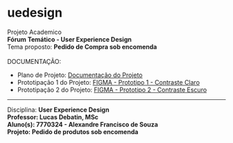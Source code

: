 # uedesign
Projeto Academico<BR>
<b>Fórum Temático - User Experience Design</b>
<br>Tema proposto: <b>Pedido de Compra sob encomenda</b>
<BR><BR>
DOCUMENTAÇÃO: <BR>
- Plano de Projeto: <a href="https://github.com/lexxbr/uedesign/blob/4ac6292bea3e2c00b4003349f4c90f42f6ef65a6/Univali%20-%20Forum%20tem%C3%A1tico%20-%20User%20Experience%20Design%20-%207770324%20-%20Alexandre%20Francisco%20de%20Souza.pdf" target="_blank"> Documentação do Projeto</a><BR>
- Prototipação 1 do Projeto: <a href="https://www.figma.com/proto/cVOPm9mIU7dIHEKDA5kd0y/Prototipo?page-id=0%3A1&node-id=2%3A3&viewport=809%2C551%2C0.2&scaling=scale-down&starting-point-node-id=2%3A3&show-proto-sidebar=1" target="_blank"> FIGMA - Prototipo 1 - Contraste Claro</a><BR>
- Prototipação 2 do Projeto: <a href="https://www.figma.com/proto/cVOPm9mIU7dIHEKDA5kd0y/Prototipo?page-id=0%3A1&node-id=2%3A3&viewport=809%2C551%2C0.2&scaling=scale-down&starting-point-node-id=2%3A3&show-proto-sidebar=1" target="_blank"> FIGMA - Prototipo 2 - Contraste Escuro</a>

<HR>
Disciplina: <B>User Experience Design <B><BR>
 Professor: <B>Lucas Debatin, MSc <B><BR>
  Aluno(s): <B>7770324 - Alexandre Francisco de Souza <B><BR>
   Projeto: <B>Pedido de produtos sob encomenda <B><BR>
